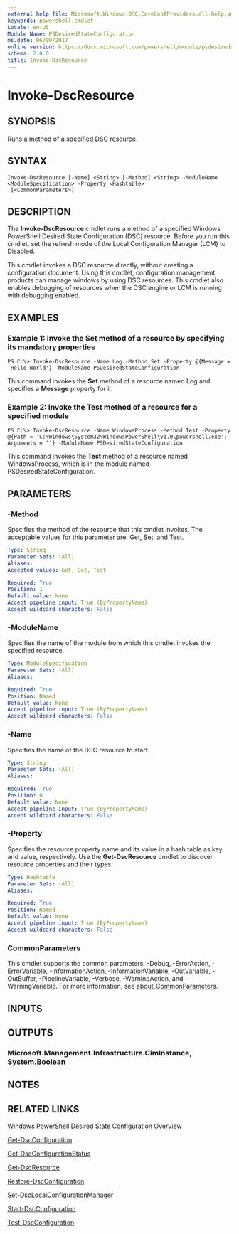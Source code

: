 ```yaml
---
external help file: Microsoft.Windows.DSC.CoreConfProviders.dll-help.xml
keywords: powershell,cmdlet
Locale: en-US
Module Name: PSDesiredStateConfiguration
ms.date: 06/09/2017
online version: https://docs.microsoft.com/powershell/module/psdesiredstateconfiguration/invoke-dscresource?view=powershell-5.1&WT.mc_id=ps-gethelp
schema: 2.0.0
title: Invoke-DscResource
---
```


# Invoke-DscResource

## SYNOPSIS
Runs a method of a specified DSC resource.

## SYNTAX

```
Invoke-DscResource [-Name] <String> [-Method] <String> -ModuleName <ModuleSpecification> -Property <Hashtable>
 [<CommonParameters>]
```

## DESCRIPTION
The **Invoke-DscResource** cmdlet runs a method of a specified Windows PowerShell Desired State Configuration (DSC) resource.
Before you run this cmdlet, set the refresh mode of the Local Configuration Manager (LCM) to Disabled.

This cmdlet invokes a DSC resource directly, without creating a configuration document.
Using this cmdlet, configuration management products can manage windows by using DSC resources.
This cmdlet also enables debugging of resources when the DSC engine or LCM is running with debugging enabled.

## EXAMPLES

### Example 1: Invoke the Set method of a resource by specifying its mandatory properties

```
PS C:\> Invoke-DscResource -Name Log -Method Set -Property @{Message = 'Hello World'} -ModuleName PSDesiredStateConfiguration
```

This command invokes the **Set** method of a resource named Log and specifies a **Message** property for it.

### Example 2: Invoke the Test method of a resource for a specified module

```
PS C:\> Invoke-DscResource -Name WindowsProcess -Method Test -Property @{Path = 'C:\Windows\System32\WindowsPowerShell\v1.0\powershell.exe'; Arguments = ''} -ModuleName PSDesiredStateConfiguration
```

This command invokes the **Test** method of a resource named WindowsProcess, which is in the module named PSDesiredStateConfiguration.

## PARAMETERS

### -Method
Specifies the method of the resource that this cmdlet invokes. The acceptable values for this parameter are: Get, Set, and Test.

```yaml
Type: String
Parameter Sets: (All)
Aliases:
Accepted values: Get, Set, Test

Required: True
Position: 1
Default value: None
Accept pipeline input: True (ByPropertyName)
Accept wildcard characters: False
```

### -ModuleName
Specifies the name of the module from which this cmdlet invokes the specified resource.

```yaml
Type: ModuleSpecification
Parameter Sets: (All)
Aliases:

Required: True
Position: Named
Default value: None
Accept pipeline input: True (ByPropertyName)
Accept wildcard characters: False
```

### -Name
Specifies the name of the DSC resource to start.

```yaml
Type: String
Parameter Sets: (All)
Aliases:

Required: True
Position: 0
Default value: None
Accept pipeline input: True (ByPropertyName)
Accept wildcard characters: False
```

### -Property
Specifies the resource property name and its value in a hash table as key and value, respectively. Use the **Get-DscResource** cmdlet to discover resource properties and their types.

```yaml
Type: Hashtable
Parameter Sets: (All)
Aliases:

Required: True
Position: Named
Default value: None
Accept pipeline input: True (ByPropertyName)
Accept wildcard characters: False
```

### CommonParameters
This cmdlet supports the common parameters: -Debug, -ErrorAction, -ErrorVariable, -InformationAction, -InformationVariable, -OutVariable, -OutBuffer, -PipelineVariable, -Verbose, -WarningAction, and -WarningVariable. For more information, see [about_CommonParameters](https://go.microsoft.com/fwlink/?LinkID=113216).

## INPUTS

## OUTPUTS

### Microsoft.Management.Infrastructure.CimInstance, System.Boolean

## NOTES

## RELATED LINKS

[Windows PowerShell Desired State Configuration Overview](/powershell/scripting/dsc/overview/dscforengineers)

[Get-DscConfiguration](Get-DscConfiguration.md)

[Get-DscConfigurationStatus](Get-DscConfigurationStatus.md)

[Get-DscResource](Get-DscResource.md)

[Restore-DscConfiguration](Restore-DscConfiguration.md)

[Set-DscLocalConfigurationManager](Set-DscLocalConfigurationManager.md)

[Start-DscConfiguration](Start-DscConfiguration.md)

[Test-DscConfiguration](Test-DscConfiguration.md)

